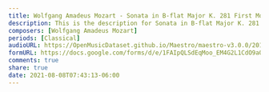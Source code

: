 ```yaml
---
title: Wolfgang Amadeus Mozart - Sonata in B-flat Major K. 281 First Movement (1)
description: This is the description for Sonata in B-flat Major K. 281 First Movement by Wolfgang Amadeus Mozart
composers: [Wolfgang Amadeus Mozart]
periods: [Classical]
audioURL: https://OpenMusicDataset.github.io/Maestro/maestro-v3.0.0/2011/MIDI-Unprocessed_02_R1_2011_MID--AUDIO_R1-D1_09_Track09_wav.midi
formURL: https://docs.google.com/forms/d/e/1FAIpQLSdEqMoo_EM4G2L1CdO9aOVf0pvuZFou2qnwg-kjbiQufP1dtA/viewform
comments: true
share: true
date: 2021-08-08T07:43:13-06:00
---
```


